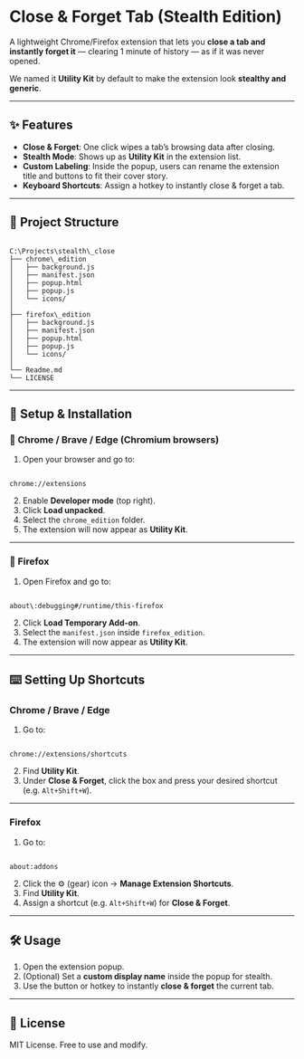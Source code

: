 # Close & Forget Tab (Stealth Edition)

A lightweight Chrome/Firefox extension that lets you **close a tab and instantly forget it** — clearing 1 minute of history — as if it was never opened.

We named it **Utility Kit** by default to make the extension look **stealthy and generic**.

---

## ✨ Features

- **Close & Forget**: One click wipes a tab’s browsing data after closing.
- **Stealth Mode**: Shows up as **Utility Kit** in the extension list.
- **Custom Labeling**: Inside the popup, users can rename the extension title and buttons to fit their cover story.
- **Keyboard Shortcuts**: Assign a hotkey to instantly close & forget a tab.

---

## 📂 Project Structure

```

C:\Projects\stealth\_close
├── chrome\_edition
│   ├── background.js
│   ├── manifest.json
│   ├── popup.html
│   ├── popup.js
│   └── icons/
│
├── firefox\_edition
│   ├── background.js
│   ├── manifest.json
│   ├── popup.html
│   ├── popup.js
│   └── icons/
│
└── Readme.md
└── LICENSE
```

---

## 🚀 Setup & Installation

### 🔹 Chrome / Brave / Edge (Chromium browsers)

1. Open your browser and go to:

```

chrome://extensions

```

2. Enable **Developer mode** (top right).
3. Click **Load unpacked**.
4. Select the `chrome_edition` folder.
5. The extension will now appear as **Utility Kit**.

---

### 🔹 Firefox

1. Open Firefox and go to:

```

about\:debugging#/runtime/this-firefox

```

2. Click **Load Temporary Add-on**.
3. Select the `manifest.json` inside `firefox_edition`.
4. The extension will now appear as **Utility Kit**.

---

## ⌨️ Setting Up Shortcuts

### Chrome / Brave / Edge

1. Go to:

```

chrome://extensions/shortcuts

```

2. Find **Utility Kit**.
3. Under **Close & Forget**, click the box and press your desired shortcut (e.g. `Alt+Shift+W`).

---

### Firefox

1. Go to:

```

about:addons

```

2. Click the ⚙️ (gear) icon → **Manage Extension Shortcuts**.
3. Find **Utility Kit**.
4. Assign a shortcut (e.g. `Alt+Shift+W`) for **Close & Forget**.

---

## 🛠️ Usage

1. Open the extension popup.
2. (Optional) Set a **custom display name** inside the popup for stealth.
3. Use the button or hotkey to instantly **close & forget** the current tab.

---

## 📜 License

MIT License. Free to use and modify.

```


